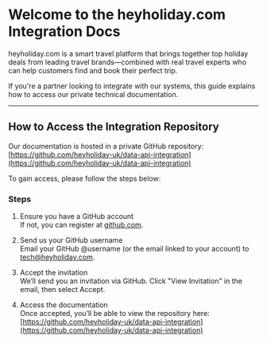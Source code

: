 # Welcome to the heyholiday.com Integration Docs

heyholiday.com is a smart travel platform that brings together top holiday deals from leading travel brands—combined with real travel experts who can help customers find and book their perfect trip.

If you're a partner looking to integrate with our systems, this guide explains how to access our private technical documentation.

---

## How to Access the Integration Repository

Our documentation is hosted in a private GitHub repository:  
[https://github.com/heyholiday-uk/data-api-integration](https://github.com/heyholiday-uk/data-api-integration)

To gain access, please follow the steps below:

### Steps

1. Ensure you have a GitHub account  
   If not, you can register at [github.com](https://github.com).

2. Send us your GitHub username  
   Email your GitHub @username (or the email linked to your account) to tech@heyholiday.com.

3. Accept the invitation  
   We’ll send you an invitation via GitHub. Click "View Invitation" in the email, then select Accept.

4. Access the documentation  
   Once accepted, you’ll be able to view the repository here:  
   [https://github.com/heyholiday-uk/data-api-integration](https://github.com/heyholiday-uk/data-api-integration)
